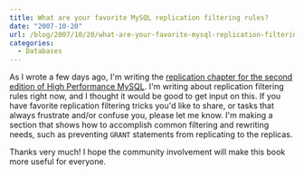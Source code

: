 ```yaml
---
title: What are your favorite MySQL replication filtering rules?
date: "2007-10-20"
url: /blog/2007/10/20/what-are-your-favorite-mysql-replication-filtering-rules/
categories:
  - Databases
---
```

As I wrote a few days ago, I'm writing the [replication chapter for the second edition of High Performance MySQL](/blog/2007/10/18/high-performance-mysql-second-edition-replication-scaling-and-high-availability/). I'm writing about replication filtering rules right now, and I thought it would be good to get input on this. If you have favorite replication filtering tricks you'd like to share, or tasks that always frustrate and/or confuse you, please let me know. I'm making a section that shows how to accomplish common filtering and rewriting needs, such as preventing `GRANT` statements from replicating to the replicas.

Thanks very much! I hope the community involvement will make this book more useful for everyone.


